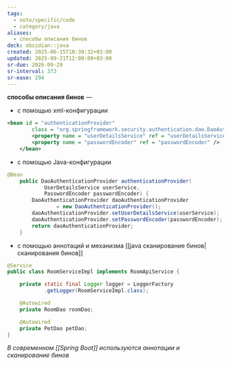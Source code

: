 ```yaml
---
tags:
  - note/specific/code
  - category/java
aliases:
  - способы описания бинов
deck: obsidian::java
created: 2025-06-15T10:39:32+03:00
updated: 2025-09-21T12:09:09+03:00
sr-due: 2026-09-29
sr-interval: 373
sr-ease: 294
---
```


**способы описания бинов**
—
- с помощью xml-конфигурации
```xml
<bean id = "authenticationProvider"
        class = "org.springframework.security.authentication.dao.DaoAuthenticationProvider">
        <property name = "userDetailsService" ref = "userDetailsService" />
        <property name = "passwordEncoder" ref = "passwordEncoder" />
    </bean>
```
- с помощью Java-конфигурации
```java SecurityConfig.java
@Bean
    public DaoAuthenticationProvider authenticationProvider(
            UserDetailsService userService,
            PasswordEncoder passwordEncoder) {
        DaoAuthenticationProvider daoAuthenticationProvider
                = new DaoAuthenticationProvider();
        daoAuthenticationProvider.setUserDetailsService(userService);
        daoAuthenticationProvider.setPasswordEncoder(passwordEncoder);
        return daoAuthenticationProvider;
    }
```
- с помощью аннотаций и механизма [[java сканирование бинов|сканирования бинов]]
```java
@Service
public class RoomServiceImpl implements RoomApiService {

    private static final Logger logger = LoggerFactory
            .getLogger(RoomServiceImpl.class);

    @Autowired
    private RoomDao roomDao;

    @Autowired
    private PetDao petDao;
}
```

*В современном [[Spring Boot]] используются аннотации и сканирование бинов*
